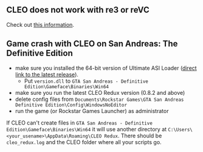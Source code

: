 ## CLEO does not work with re3 or reVC

Check out [this information](https://github.com/cleolibrary/CLEO-Redux#compatibility-with-re3-and-revc).

## Game crash with CLEO on San Andreas: The Definitive Edition

- make sure you installed the 64-bit version of Ultimate ASI Loader ([direct link to the latest release](https://github.com/ThirteenAG/Ultimate-ASI-Loader/releases/download/x64-latest/version.zip)).
  - Put `version.dll` to `GTA San Andreas - Definitive Edition\Gameface\Binaries\Win64`
- make sure you run the latest CLEO Redux version (0.8.2 and above)
- delete config files from `Documents\Rockstar Games\GTA San Andreas Definitive Edition\Config\WindowsNoEditor`
- run the game (or Rockstar Games Launcher) as administrator

If CLEO can't create files in `GTA San Andreas - Definitive Edition\Gameface\Binaries\Win64` it will use another directory at `C:\Users\<your_usename>\AppData\Roaming\CLEO Redux`. There should be `cleo_redux.log` and the CLEO folder where all your scripts go.

